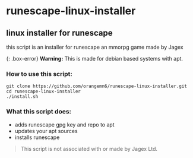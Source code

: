 # runescape-linux-installer
## linux installer for runescape

this script is an installer for runescape an mmorpg game made by Jagex


{: .box-error}
**Warning:** This is made for debian based systems with apt.


### How to use this script:

~~~ 
git clone https://github.com/orangemn6/runescape-linux-installer.git
cd runescape-linux-installer
./install.sh
~~~ 

### What this script does:

- adds runescape gpg key and repo to apt
- updates your apt sources
- installs runescape


> This script is not associated with or made by Jagex Ltd.
